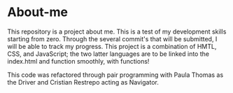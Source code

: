 # About-me
This repository is a project about me. This is a test of my development skills starting from zero. Through the several commit's that will be submitted, I will be able to track my progress. This project is a combination of HMTL, CSS, and JavaScript; the two latter languages are to be linked into the index.html and function smoothly, with functions!


This code was refactored through pair programming with Paula Thomas as the Driver and Cristian Restrepo acting as Navigator. 
